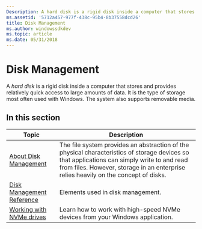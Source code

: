 ```yaml
---
Description: A hard disk is a rigid disk inside a computer that stores and provides relatively quick access to large amounts of data. It is the type of storage most often used with Windows. The system also supports removable media.
ms.assetid: '5712a457-977f-438c-95b4-8b37558dcd26'
title: Disk Management
ms.author: windowssdkdev
ms.topic: article
ms.date: 05/31/2018
---
```


# Disk Management

A *hard disk* is a rigid disk inside a computer that stores and provides relatively quick access to large amounts of data. It is the type of storage most often used with Windows. The system also supports removable media.

## In this section



| Topic                                                                 | Description                                                                                                                                                                                                                                   |
|-----------------------------------------------------------------------|-----------------------------------------------------------------------------------------------------------------------------------------------------------------------------------------------------------------------------------------------|
| [About Disk Management](about-disk-management.md)<br/>         | The file system provides an abstraction of the physical characteristics of storage devices so that applications can simply write to and read from files. However, storage in an enterprise relies heavily on the concept of disks.<br/> |
| [Disk Management Reference](disk-management-reference.md)<br/> | Elements used in disk management.<br/>                                                                                                                                                                                                  |
| [Working with NVMe drives](working-with-nvme-devices.md)<br/>  | Learn how to work with high-speed NVMe devices from your Windows application.<br/>                                                                                                                                                      |



 

 

 




